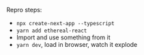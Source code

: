 Repro steps:

- `npx create-next-app --typescript`
- `yarn add ethereal-react`
- Import and use something from it
- `yarn dev`, load in browser, watch it explode
